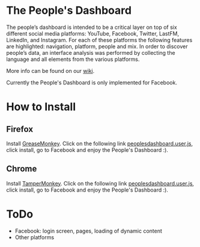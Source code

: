 # The People's Dashboard

The people’s dashboard is intended to be a critical layer on top of six different social media platforms: YouTube, Facebook, Twitter, LastFM, LinkedIn, and Instagram. For each of these platforms the following features are highlighted: navigation, platform, people and mix. In order to discover people’s data, an interface analysis was performed by collecting the language and all elements from the various platforms.

More info can be found on our [wiki](https://wiki.digitalmethods.net/Dmi/PeoplesDashboard).

Currently the People's Dashboard is only implemented for Facebook.


# How to Install

## Firefox

Install [GreaseMonkey](https://addons.mozilla.org/en-US/firefox/addon/greasemonkey/). Click on the following link [peoplesdashboard.user.js](https://github.com/digitalmethodsinitiative/peoplesdashboard/raw/master/peoplesdashboard.user.js), click install, go to Facebook and enjoy the People's Dashboard :).

## Chrome 

Install [TamperMonkey](https://chrome.google.com/webstore/detail/tampermonkey/dhdgffkkebhmkfjojejmpbldmpobfkfo?hl=en). Click on the following link [peoplesdashboard.user.js](https://github.com/digitalmethodsinitiative/peoplesdashboard/raw/master/peoplesdashboard.user.js), click install, go to Facebook and enjoy the People's Dashboard :).

# ToDo

* Facebook: login screen, pages, loading of dynamic content
* Other platforms
